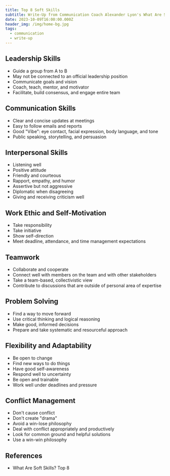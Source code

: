 ```yaml
---
title: Top 8 Soft Skills
subtitle: Write-Up from Communication Coach Alexander Lyon's What Are Soft Skills? Top 8
date: 2023-10-09T16:00:00.000Z
header_img: /img/home-bg.jpg
tags:
  - communication
  - write-up
---
```


## Leadership Skills

* Guide a group from A to B
* May not be connected to an official leadership position
* Communicate goals and vision
* Coach, teach, mentor, and motivator
* Facilitate, build consensus, and engage entire team

## Communication Skills

* Clear and concise updates at meetings
* Easy to follow emails and reports
* Good "Vibe": eye contact, facial expression, body language, and tone
* Public speaking, storytelling, and persuasion

## Interpersonal Skills

* Listening well
* Positive attitude
* Friendly and courteous
* Rapport, empathy, and humor
* Assertive but not aggressive
* Diplomatic when disagreeing
* Giving and receiving criticism well

## Work Ethic and Self-Motivation

* Take responsibility
* Take initiative
* Show self-direction
* Meet deadline, attendance, and time management expectations

## Teamwork

* Collaborate and cooperate
* Connect well with members on the team and with other stakeholders
* Take a team-based, collectivistic view
* Contribute to discussions that are outside of personal area of expertise

## Problem Solving

* Find a way to move forward
* Use critical thinking and logical reasoning
* Make good, informed decisions
* Prepare and take systematic and resourceful approach

## Flexibility and Adaptability

* Be open to change
* Find new ways to do things
* Have good self-awareness
* Respond well to uncertainty
* Be open and trainable
* Work well under deadlines and pressure

## Conflict Management

* Don't cause conflict
* Don't create "drama"
* Avoid a win-lose philosophy
* Deal with conflict appropriately and productively
* Look for common ground and helpful solutions
* Use a win-win philosophy

## References

* What Are Soft Skills? Top 8
